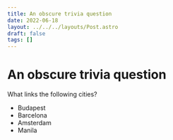 ```yaml
---
title: An obscure trivia question
date: 2022-06-18
layout: ../../../layouts/Post.astro
draft: false
tags: []
---
```


# An obscure trivia question

What links the following cities?

- Budapest
- Barcelona
- Amsterdam
- Manila
